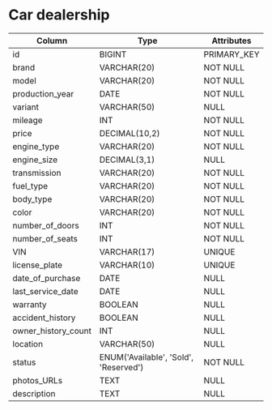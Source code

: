 # Car dealership


| Column | Type | Attributes |
| --- | --- | --- |
| id | BIGINT | PRIMARY_KEY |
| brand | VARCHAR(20) | NOT NULL |
| model | VARCHAR(20) | NOT NULL |
| production_year | DATE | NOT NULL |
| variant | VARCHAR(50) | NULL |
| mileage | INT | NOT NULL |
| price | DECIMAL(10,2) | NOT NULL |
| engine_type | VARCHAR(20) | NOT NULL |
| engine_size | DECIMAL(3,1) | NULL |
| transmission | VARCHAR(20) | NOT NULL |
| fuel_type | VARCHAR(20) | NOT NULL |
| body_type | VARCHAR(20) | NOT NULL |
| color | VARCHAR(20) | NOT NULL |
| number_of_doors | INT | NOT NULL |
| number_of_seats | INT | NOT NULL |
| VIN | VARCHAR(17) | UNIQUE |
| license_plate | VARCHAR(10) | UNIQUE |
| date_of_purchase | DATE | NULL |
| last_service_date | DATE | NULL |
| warranty | BOOLEAN | NULL |
| accident_history | BOOLEAN | NULL |
| owner_history_count | INT | NULL |
| location | VARCHAR(50) | NULL |
| status | ENUM('Available', 'Sold', 'Reserved') | NOT NULL |
| photos_URLs | TEXT | NULL |
| description | TEXT | NULL |
